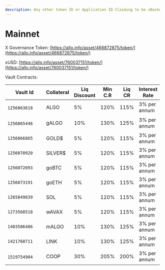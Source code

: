 ```yaml
---
description: Any other token ID or Application ID Claiming to be xBacked is a scam
---
```


# Mainnet

X Governance Token: [https://allo.info/asset/466872875/token/](https://allo.info/asset/466872875/token/)

xUSD: [https://allo.info/asset/760037151/token/](https://allo.info/asset/760037151/token/)

Vault Contracts:

<table><thead><tr><th width="192">Vault Id</th><th>Collateral </th><th>Liq Discount</th><th>Min C.R</th><th>Liq CR</th><th>Interest Rate</th></tr></thead><tbody><tr><td><p></p><pre class="language-typescript"><code class="lang-typescript">1256063618
</code></pre></td><td>ALGO</td><td>5%</td><td>120%</td><td>115%</td><td>3% per annum</td></tr><tr><td><p></p><pre class="language-typescript"><code class="lang-typescript">1256065446
</code></pre></td><td>gALGO</td><td>10%</td><td>130%</td><td>125%</td><td>3% per annum</td></tr><tr><td><pre><code>1256066865
</code></pre></td><td>GOLD$</td><td>5%</td><td>120%</td><td>115%</td><td>3% per annum</td></tr><tr><td><pre><code>1256070920
</code></pre></td><td>SILVER$</td><td>5%</td><td>120%</td><td>115%</td><td>3% per annum</td></tr><tr><td><pre><code>1256072093
</code></pre></td><td>goBTC</td><td>5%</td><td>120%</td><td>115%</td><td>3% per annum</td></tr><tr><td><pre><code>1256073191
</code></pre></td><td>goETH</td><td>5%</td><td>120%</td><td>115%</td><td>3% per annum</td></tr><tr><td><pre><code>1265849839
</code></pre></td><td>SOL</td><td>5%</td><td>120%</td><td>115%</td><td>3% per annum</td></tr><tr><td><pre><code>1273568518
</code></pre></td><td>wAVAX</td><td>5%</td><td>120%</td><td>115%</td><td>3% per annum</td></tr><tr><td><pre><code>1403586486
</code></pre></td><td>mALGO</td><td>10%</td><td>130%</td><td>125%</td><td>3% per annum</td></tr><tr><td><pre><code>1421760711
</code></pre></td><td>LINK</td><td>10%</td><td>130%</td><td>125%</td><td>3% per annum</td></tr><tr><td><p></p><pre><code>1519754904
</code></pre></td><td>COOP</td><td>30%</td><td>205%</td><td>200%</td><td>3% per annum</td></tr></tbody></table>

